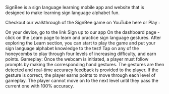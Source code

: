 SignBee is a sign language learning mobile app and website that is designed to make learning sign language alphabet fun.

Checkout our walkthrough of the SignBee game on YouTube here or Play :

On your device, go to the link
Sign up to our app
On the dashboard page - click on the Learn page to learn and practice sign language gestures.
After exploring the Learn section, you can start to play the game and put your sign language alphabet knowledge to the test! 
Tap on any of the honeycombs to play through four levels of increasing difficulty, and earn points.
Gameplay:
Once the webcam is initiated, a player must follow prompts by making the corresponding hand gestures. The gestures are then detected and real-time accuracy feedback is provided to the player. If the gesture is correct, the player earns points to move through each level of gameplay. The player cannot move on to the next level until they pass the current one with 100% accuracy. 
